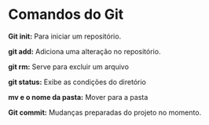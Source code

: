 # Comandos do Git

**Git init:** Para iniciar um repositório.

**git add:** Adiciona uma alteração no repositório.

**git rm:** Serve para excluir um arquivo

**git status:** Exibe as condições do diretório

**mv e o nome da pasta:** Mover para a pasta

**Git commit:**  Mudanças preparadas do projeto no momento.



